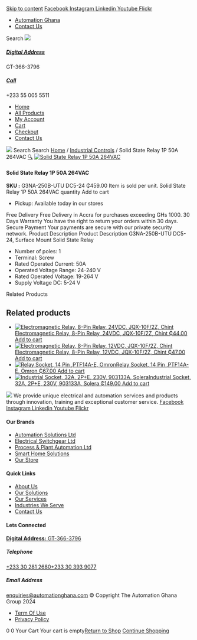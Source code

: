 [Skip to content](https://store.automationghana.com/product/solid-state-relay-g3na-250b-utu-dc5-24-omron/#content)
[ Facebook ](https://www.facebook.com/automationgh/) [ Instagram ](https://www.instagram.com/automationgh/) [ Linkedin ](https://www.linkedin.com/company/the-automation-ghana-limited/) [ Youtube ](https://www.youtube.com/channel/UCurrRDUSm5oIW39VXjn1u0w) [ Flickr ](https://www.flickr.com/photos/181794037@N07/)
  * [ Automation Ghana ](https://automationghana.com)
  * [ Contact Us ](https://store.automationghana.com/contact/)


Search
[ ![](https://store.automationghana.com/wp-content/uploads/2024/04/Website-TAGG-Logo-BLUE.png) ](https://store.automationghana.com/)
[ ](https://maps.app.goo.gl/m4xeaagWCNbLk4jM6)
#####  [ Digital Address ](https://maps.app.goo.gl/m4xeaagWCNbLk4jM6)
GT-366-3796 
[ ](tel:+233550055511)
#####  [ Call ](tel:+233550055511)
+233 55 005 5511 
  * [Home](https://store.automationghana.com/)
  * [All Products](https://store.automationghana.com/shop/)
  * [My Account](https://store.automationghana.com/my-account/)
  * [Cart](https://store.automationghana.com/cart/)
  * [Checkout](https://store.automationghana.com/checkout/)
  * [Contact Us](https://store.automationghana.com/contact/)


[![](https://store.automationghana.com/wp-content/uploads/2024/04/AutomationGhana_logo_white.png)](https://store.automationghana.com)
Search
Search
[Home](https://store.automationghana.com) / [Industrial Controls](https://store.automationghana.com/product-category/industrial-controls/) / Solid State Relay 1P 50A 264VAC
[🔍](https://store.automationghana.com/product/solid-state-relay-g3na-250b-utu-dc5-24-omron/)
[![Solid State Relay 1P 50A 264VAC](https://store.automationghana.com/wp-content/uploads/2020/04/solid-state-relay-600x559.jpg)](https://store.automationghana.com/wp-content/uploads/2020/04/solid-state-relay.jpg)
####  Solid State Relay 1P 50A 264VAC 
**SKU :** G3NA-250B-UTU DC5-24 
₵459.00
Item is sold per unit.
Solid State Relay 1P 50A 264VAC quantity
Add to cart
  * Pickup: Available today in our stores


Free Delivery 
Free Delivery in Accra for purchases exceeding GHs 1000. 
30 Days Warranty 
You have the right to return your orders within 30 days. 
Secure Payment 
Your payments are secure with our private security network. 
Product Description
Product Description
G3NA-250B-UTU DC5-24, Surface Mount Solid State Relay 
  * Number of poles: 1
  * Terminal: Screw
  * Rated Operated Current: 50A
  * Operated Voltage Range: 24-240 V
  * Rated Operated Voltage: 19-264 V
  * Supply Voltage DC: 5-24 V


Related Products 
## Related products
  * [![Electromagnetic Relay, 8-Pin Relay, 24VDC, JQX-10F/2Z, Chint](https://store.automationghana.com/wp-content/uploads/2020/04/11-Pin-Relay-JQX-10F_3Z-220VAC-Chint-2-300x300.jpg)Electromagnetic Relay, 8-Pin Relay, 24VDC, JQX-10F/2Z, Chint ₵44.00 ](https://store.automationghana.com/product/8-pin-relay-jqx-10f-2z-24vdc-chint/)
[Add to cart](https://store.automationghana.com/product/solid-state-relay-g3na-250b-utu-dc5-24-omron/?add-to-cart=1604)
  * [![Electromagnetic Relay, 8-Pin Relay, 12VDC, JQX-10F/2Z, Chint](https://store.automationghana.com/wp-content/uploads/2020/04/11-Pin-Relay-JQX-10F_3Z-220VAC-Chint-2-300x300.jpg)Electromagnetic Relay, 8-Pin Relay, 12VDC, JQX-10F/2Z, Chint ₵47.00 ](https://store.automationghana.com/product/8-pin-relay-jqx-10f-2z-12vdc-chint/)
[Add to cart](https://store.automationghana.com/product/solid-state-relay-g3na-250b-utu-dc5-24-omron/?add-to-cart=1602)
  * [![Relay Socket, 14 Pin ,PTF14A-E, Omron](https://store.automationghana.com/wp-content/uploads/2020/04/14-Pin-Relay-Socket-PTF14A-E-Omron.jpg)Relay Socket, 14 Pin ,PTF14A-E, Omron ₵67.00 ](https://store.automationghana.com/product/14-pin-relay-socket-ptf14a-e-omron/)
[Add to cart](https://store.automationghana.com/product/solid-state-relay-g3na-250b-utu-dc5-24-omron/?add-to-cart=1594)
  * [![Industrial Socket, 32A, 2P+E, 230V, 903133A, Solera](https://store.automationghana.com/wp-content/uploads/2020/02/SOLERA-10-300x300.jpg)Industrial Socket, 32A, 2P+E, 230V, 903133A, Solera ₵149.00 ](https://store.automationghana.com/product/socket-903133a-solera/)
[Add to cart](https://store.automationghana.com/product/solid-state-relay-g3na-250b-utu-dc5-24-omron/?add-to-cart=1533)


![](https://store.automationghana.com/wp-content/uploads/2024/04/AutomationGhana_logo_white.png)
We provide unique electrical and automation services and products through innovation, training and exceptional customer service.
[ Facebook ](https://www.facebook.com/automationgh/) [ Instagram ](https://www.instagram.com/automationgh/) [ Linkedin ](https://www.linkedin.com/company/the-automation-ghana-limited/) [ Youtube ](https://www.youtube.com/channel/UCurrRDUSm5oIW39VXjn1u0w) [ Flickr ](https://www.flickr.com/photos/181794037@N07/)
#### Our Brands
  * [ Automation Solutions Ltd ](https://store.automationghana.com/product/solid-state-relay-g3na-250b-utu-dc5-24-omron/)
  * [ Electrical Switchgear Ltd ](https://store.automationghana.com/product/solid-state-relay-g3na-250b-utu-dc5-24-omron/)
  * [ Process & Plant Automation Ltd ](https://store.automationghana.com/product/solid-state-relay-g3na-250b-utu-dc5-24-omron/)
  * [ Smart Home Solutions ](https://store.automationghana.com/product/solid-state-relay-g3na-250b-utu-dc5-24-omron/)
  * [ Our Store ](https://store.automationghana.com/product/solid-state-relay-g3na-250b-utu-dc5-24-omron/)


#### Quick Links
  * [ About Us ](https://store.automationghana.com/product/solid-state-relay-g3na-250b-utu-dc5-24-omron/)
  * [ Our Solutions ](https://store.automationghana.com/product/solid-state-relay-g3na-250b-utu-dc5-24-omron/)
  * [ Our Services ](https://store.automationghana.com/product/solid-state-relay-g3na-250b-utu-dc5-24-omron/)
  * [ Industries We Serve ](https://store.automationghana.com/product/solid-state-relay-g3na-250b-utu-dc5-24-omron/)
  * [ Contact Us ](https://store.automationghana.com/product/solid-state-relay-g3na-250b-utu-dc5-24-omron/)


#### Lets Connected
[**Digital Address:** GT-366-3796](https://maps.app.goo.gl/m4xeaagWCNbLk4jM6)
#####  Telephone 
[ +233 30 281 2680](tel:+233302812680)[+233 30 393 9077](https://store.automationghana.com/product/solid-state-relay-g3na-250b-utu-dc5-24-omron/+233303939077)
#####  Email Address 
enquiries@automationghana.com 
© Copyright The Automation Ghana Group 2024
  * [ Term Of Use ](https://store.automationghana.com/product/solid-state-relay-g3na-250b-utu-dc5-24-omron/)
  * [ Privacy Policy ](https://store.automationghana.com/product/solid-state-relay-g3na-250b-utu-dc5-24-omron/)


0
0
Your Cart
Your cart is empty[Return to Shop](https://store.automationghana.com/shop/)
[Continue Shopping](https://store.automationghana.com/product/solid-state-relay-g3na-250b-utu-dc5-24-omron/)
